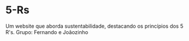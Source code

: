 # 5-Rs
Um website que aborda sustentabilidade, destacando os princípios dos 5 R's.   Grupo: Fernando e Joãozinho
